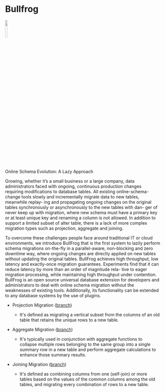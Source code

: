 # Bullfrog

<img src="https://i.postimg.cc/SRP8NbN3/Wechat-IMG647.png" width="12%" height="12%">

Online Schema Evolution: A Lazy Approach

Growing, whether it’s a small business or a large company, data administrators faced with ongoing, continuous production changes requiring modifications to database tables. All existing online-schema-change tools slowly and incrementally migrate data to new tables, meanwhile replay- ing and propagating ongoing changes on the original tables synchronously or asynchronously to the new tables with dan- ger of never keep up with migration, where new schema must have a primary key or at least unique key and renaming a column is not allowed. In addition to support a limited subset of alter table, there is a lack of more complex migration types such as projection, aggregate and joining.

To overcome these challenges people face around traditional IT or cloud environments, we introduce BullFrog that is the first system to lazily perform schema migrations on-the-fly in a parallel-aware, non-blocking and zero downtime way, where ongoing changes are directly applied on new tables without updating the original tables. BullFrog achieves high throughput, low latency and exactly-once migration guarantees. Experiments find that it can reduce latency by more than an order of magnitude rela- tive to eager migration processing, while maintaining high throughput under contention. BullFrog is an open source universal database extension for developers and administrators to deal with online schema migration without the weaknesses of existing tools. Additionally, its functionality can be extended to any database systems by the use of plugins.

- Projection Migration ([branch](https://github.com/DSLAM-UMD/Darwin))
  - It's defined as migrating a vertical subset from the columns of an old table that retains the unique rows to a new table.

- Aggregate Migration ([branch](https://github.com/DSLAM-UMD/Darwin/tree/migrate-aggregation-on-hashtable))
  - It's typically used in conjunction with aggregate functions to collapse multiple rows belonging to the same group into a single summary row in a new table and perform aggregate calculations to enhance those summary results.

- Joining Migration ([branch](https://github.com/DSLAM-UMD/Darwin/tree/migrate-join-on-hashtable))
  - It's defined as combining columns from one (self-join) or more tables based on the values of the common columns among the old tables, and migrating every combination of rows to a new table.
  

